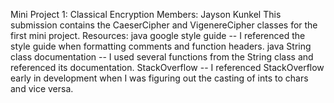 Mini Project 1: Classical Encryption
Members: Jayson Kunkel
This submission contains the CaeserCipher and VigenereCipher classes for the first mini project.
Resources: java google style guide -- I referenced the style guide when formatting comments and function headers.
           java String class documentation -- I used several functions from the String class and referenced its documentation.
           StackOverflow -- I referenced StackOverflow early in development when I was figuring out the casting of ints to chars and vice versa.
           
